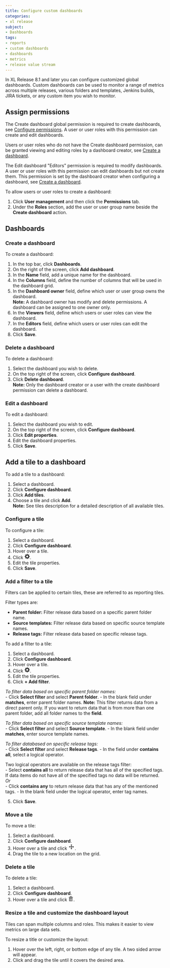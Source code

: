 ```yaml
---
title: Configure custom dashboards
categories:
- xl release
subject:
- Dashboards
tags:
- reports
- custom dashboards
- dashboards
- metrics
- release value stream
---
```


In XL Release 8.1 and later you can configure customized global dashboards. Custom dashboards can be used to monitor a range of metrics across multiple releases, various folders and templates, Jenkins builds, JIRA tickets, or any custom item you wish to monitor.

## Assign permissions
The Create dashboard global permission is required to create dashboards, see [Configure permissions](/xl-release/how-to/configure-permissions.html). A user or user roles with this permission can create and edit dashboards.

Users or user roles who do not have the Create dashboard permission, can be granted viewing and editing roles by a dashboard creator, see [Create a dashboard](#create-a-dashboard).

The Edit dashboard "Editors" permission is required to modify dashboards. A user or user roles with this permission can edit dashboards but not create them. This permission is set by the dashboard creator when configuring a dashboard, see [Create a dashboard](#create-a-dashboard).

To allow users or user roles to create a dashboard:
1. Click **User management** and then click the **Permissions** tab.
2. Under the **Roles** section, add the user or user group name beside the **Create dashboard** action.

## Dashboards

### Create a dashboard
To create a dashboard:
1. In the top bar, click **Dashboards**.
2. On the right of the screen, click **Add dashboard**.
3. In the **Name** field, add a unique name for the dashboard.
4. In the **Columns** field, define the number of columns that will be used in the dashboard grid.
5. In the **Dashboard owner** field, define which user or user group owns the dashboard.    
 **Note:** A dashboard owner has modify and delete permissions. A dashboard can be assigned to one owner only.
6. In the **Viewers** field, define which users or user roles can view the dashboard.
7. In the **Editors** field, define which users or user roles can edit the dashboard.
8. Click **Save**.

### Delete a dashboard
To delete a dashboard:
1. Select the dashboard you wish to delete.
1. On the top right of the screen, click **Configure dashboard**.
2. Click **Delete dashboard**.    
**Note:** Only the dashboard creator or a user with the create dashboard permission can delete a dashboard.

### Edit a dashboard
To edit a dashboard:
1. Select the dashboard you wish to edit.
1. On the top right of the screen, click **Configure dashboard**.
2. Click **Edit properties**.
3. Edit the dashboard properties.
4. Click **Save**.

## Add a tile to a dashboard
To add a tile to a dashboard:
1. Select a dashboard.
2. Click **Configure dashboard**.
3. Click **Add tiles**.
4. Choose a tile and click **Add**.    
**Note:** See tiles description for a detailed description of all available tiles.

### Configure a tile
To configure a tile:
1. Select a dashboard.
1. Click **Configure dashboard**.
1. Hover over a tile.
1. Click ![Gear icon](/images/button_configure_tile.png).
1. Edit the tile properties.
1. Click **Save**.

### Add a filter to a tile
Filters can be applied to certain tiles, these are referred to as reporting tiles.

Filter types are:
- **Parent folder:** Filter release data based on a specific parent folder name.
- **Source templates:** Filter release data based on specific source template names.
- **Release tags:** Filter release data based on specific release tags.

To add a filter to a tile:
1. Select a dashboard.
1. Click **Configure dashboard**.
1. Hover over a tile.
1. Click ![Gear icon](/images/button_configure_tile.png).
1. Edit the tile properties.
1. Click **+ Add filter**.    

  *To filter data based on specific parent folder names:*    
      - Click **Select filter** and select **Parent folder**.
      - In the blank field under **matches**, enter parent folder names.
      **Note:** This filter returns data from a direct parent only. If you want to return data that is from more than one parent folder, add all folder names to the **field**.

  *To filter data based on specific source template names:*    
      - Click **Select filter** and select **Source template**.
      - In the blank field under **matches**, enter source template names.

  *To filter databased on specific release tags:*    
      - Click **Select filter** and select **Release tags**.
      - In the field under **contains all**, select a logical operator.

   Two logical operators are available on the release tags filter:    
      - Select **contains all** to return release data that has all of the specified tags. If data items do not have all of the specified tags no data will be returned.  
      *Or*    
      - Click **contains any** to return release data that has any of the mentioned tags.
      - In the blank field under the logical operator, enter tag names.  

5. Click **Save**.  

### Move a tile
To move a tile:
1. Select a dashboard.
1. Click **Configure dashboard**.
1. Hover over a tile and click ![Move icon](/images/button-move-tile.png).
1. Drag the tile to a new location on the grid.

### Delete a tile
To delete a tile:
1. Select a dashboard.
1. Click **Configure dashboard**.
1. Hover over a tile and click ![Delete icon](/images/button-delete-tile2.png).

### Resize a tile and customize the dashboard layout
Tiles can span multiple columns and roles. This makes it easier to view metrics on large data sets.

To resize a title or customize the layout:
1. Hover over the left, right, or bottom edge of any tile. A two sided arrow will appear.
2. Click and drag the tile until it covers the desired area.
